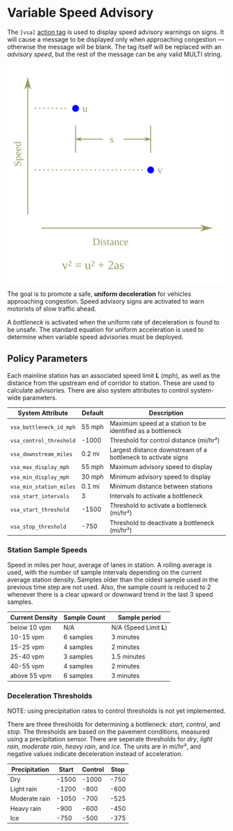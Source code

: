 # Variable Speed Advisory

The `[vsa]` [action tag] is used to display speed advisory warnings on signs.
It will cause a message to be displayed only when approaching congestion —
otherwise the message will be blank.  The tag itself will be replaced with an
_advisory speed_, but the rest of the message can be any valid MULTI string.

![Uniform Acceleration](uniform_acc.svg)

The goal is to promote a safe, **uniform deceleration** for vehicles approaching
congestion.  Speed advisory signs are activated to warn motorists of slow
traffic ahead.

A _bottleneck_ is activated when the uniform rate of deceleration is found to be
unsafe.  The standard equation for uniform acceleration is used to determine
when variable speed advisories must be deployed.

## Policy Parameters

Each mainline station has an associated speed limit **L** (mph), as well as the
distance from the upstream end of corridor to station.  These are used to
calculate advisories.  There are also system attributes to control system-wide
parameters.

System Attribute        | Default | Description
------------------------|---------|-----------------
`vsa_bottleneck_id_mph` | 55 mph  | Maximum speed at a station to be identified as a bottleneck
`vsa_control_threshold` | -1000   | Threshold for control distance (mi/hr²)
`vsa_downstream_miles`  | 0.2 mi  | Largest distance downstream of a bottleneck to activate signs
`vsa_max_display_mph`   | 55 mph  | Maximum advisory speed to display
`vsa_min_display_mph`   | 30 mph  | Minimum advisory speed to display
`vsa_min_station_miles` | 0.1 mi  | Minimum distance between stations
`vsa_start_intervals`   | 3       | Intervals to activate a bottleneck
`vsa_start_threshold`   | -1500   | Threshold to activate a bottleneck (mi/hr²)
`vsa_stop_threshold`    | -750    | Threshold to deactivate a bottleneck (mi/hr²)

### Station Sample Speeds

Speed in miles per hour, average of lanes in station.  A rolling average is
used, with the number of sample intervals depending on the current average
station density.  Samples older than the oldest sample used in the previous time
step are not used.  Also, the sample count is reduced to 2 whenever there is a
clear upward or downward trend in the last 3 speed samples.

Current Density | Sample Count | Sample period
----------------|--------------|------------------------
below 10 vpm    | N/A          | N/A (Speed Limit **L**)
10-15 vpm       | 6 samples    | 3 minutes
15-25 vpm       | 4 samples    | 2 minutes
25-40 vpm       | 3 samples    | 1.5 minutes
40-55 vpm       | 4 samples    | 2 minutes
above 55 vpm    | 6 samples    | 3 minutes

### Deceleration Thresholds

NOTE: using precipitation rates to control thresholds is not yet implemented.

There are three thresholds for determining a bottleneck: _start_, _control_, and
_stop_.  The thresholds are based on the pavement conditions, measured using
a precipitation sensor.  There are seperate thresholds for _dry_, _light rain_,
_moderate rain_, _heavy rain_, and _ice_.  The units are in mi/hr², and negative
values indicate deceleration instead of acceleration.

Precipitation | Start | Control | Stop
--------------|-------|---------|-----
Dry           | -1500 | -1000   | -750
Light rain    | -1200 | -800    | -600
Moderate rain | -1050 | -700    | -525
Heavy rain    | -900  | -600    | -450
Ice           | -750  | -500    | -375


[action tag]: action_plans.html#dms-action-tags
